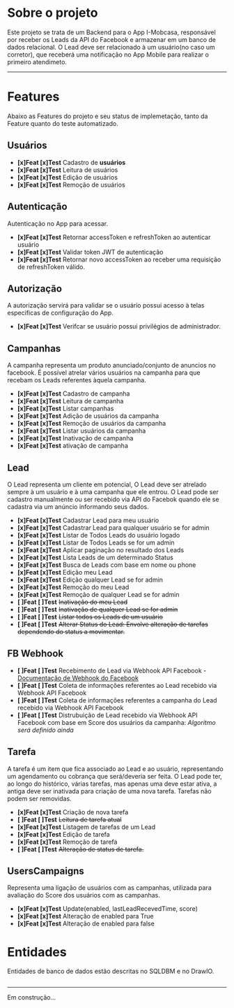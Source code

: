 # Sobre o projeto
Este projeto se trata de um Backend para o App I-Mobcasa, responsável por receber os Leads da API do Facebook e armazenar em um banco de dados relacional.
O Lead deve ser relacionado à um usuário(no caso um corretor), que receberá uma notificação no App Mobile para realizar o primeiro atendimeto.

***

# Features
Abaixo as Features do projeto e seu status de implemetação, tanto da Feature quanto do teste automatizado.

## Usuários
- **[x]Feat [x]Test** Cadastro de **usuários**
- **[x]Feat [x]Test** Leitura de usuários
- **[x]Feat [x]Test** Edição de usuários
- **[x]Feat [x]Test** Remoção de usuários

## Autenticação
Autenticação no App para acessar.
- **[x]Feat [x]Test** Retornar accessToken e refreshToken ao autenticar usuário
- **[x]Feat [x]Test** Validar token JWT de autenticação 
- **[x]Feat [x]Test** Retornar novo accessToken ao receber uma requisição de refreshToken válido. 

## Autorização
A autorização servirá para validar se o usuário possui acesso à telas especificas de configuração do App.
- **[x]Feat [x]Test** Verifcar se usuário possui privilégios de administrador.

## Campanhas
A campanha representa um produto anunciado/conjunto de anuncios no facebook. É possível atrelar vários usuários na campanha para que recebam os Leads referentes àquela campanha.
- **[x]Feat [x]Test** Cadastro de campanha
- **[x]Feat [x]Test** Leitura de campanha
- **[x]Feat [x]Test** Listar campanhas
- **[x]Feat [x]Test** Adição de usuários da campanha
- **[x]Feat [x]Test** Remoção de usuários da campanha
- **[x]Feat [x]Test** Listar usuários da campanha
- **[x]Feat [x]Test** Inativação de campanha
- **[x]Feat [x]Test** ativação de campanha


## Lead
O Lead representa um cliente em potencial, O Lead deve ser atrelado sempre à um usuário e à uma campanha que ele entrou. O Lead pode ser cadastro manualmente ou ser recebido via API do Facebok quando ele se cadastra via um anúncio informando seus dados.
- **[x]Feat [x]Test** Cadastrar Lead para meu usuário
- **[x]Feat [x]Test** Cadastrar Lead para qualquer usuário se for admin
- **[x]Feat [x]Test** Listar de Todos Leads do usuário logado
- **[x]Feat [x]Test** Listar de Todos Leads se for um admin
- **[x]Feat [x]Test** Aplicar paginação no resultado dos Leads
- **[x]Feat [x]Test** Lista Leads de um determinado Status
- **[x]Feat [x]Test** Busca de Leads com base em nome ou phone
- **[x]Feat [x]Test** Edição meu Lead
- **[x]Feat [x]Test** Edição qualquer Lead se for admin
- **[x]Feat [x]Test** Remoção do meu Lead
- **[x]Feat [x]Test** Remoção de qualquer Lead se for admin
- **[ ]Feat [ ]Test** ~~Inativação do meu Lead~~
- **[ ]Feat [ ]Test** ~~Inativação de qualquer Lead se for admin~~ 
- **[ ]Feat [ ]Test** ~~Listar todos os Leads de um usuário~~
- **[ ]Feat [ ]Test** ~~Alterar Status do Lead: Envolve alteração de tarefas dependendo do status a movimentar.~~


## FB Webhook
- **[ ]Feat [ ]Test** Recebimento de Lead via Webhook API Facebook - [Documentação de Webhook do Facebook](https://developers.facebook.com/docs/graph-api/webhooks/getting-started)
- **[ ]Feat [ ]Test** Coleta de informações referentes ao Lead recebido via Webhook API Facebook
- **[ ]Feat [ ]Test** Coleta de informações referentes a campanha do Lead recebido via Webhook API Facebook
- **[ ]Feat [ ]Test** Distrubuição de Lead recebido via Webhook API Facebook com base em Score dos usuários da campanha: *Algoritmo será definido ainda*


## Tarefa
A tarefa é um item que fica associado ao Lead e ao usuário, representando um agendamento ou cobrança que será/deveria ser feita.
O Lead pode ter, ao longo do histórico, várias tarefas, mas apenas uma deve estar ativa, a antiga deve ser inativada para criação de uma nova tarefa. Tarefas não podem ser removidas.
- **[x]Feat [x]Test** Criação de nova tarefa
- **[ ]Feat [ ]Test** ~~Leitura de tarefa atual~~
- **[x]Feat [x]Test** Listagem de tarefas de um Lead
- **[x]Feat [x]Test** Edição de tarefa
- **[x]Feat [x]Test** Remoção de tarefa
- **[ ]Feat [ ]Test** ~~Alteração de status de tarefa.~~



## UsersCampaigns
Representa uma ligação de usuários com as campanhas, utilizada para avaliação do Score dos usuários com as campanhas.
- **[x]Feat [x]Test** Update(enabled, lastLeadRecevedTime, score)
- **[x]Feat [x]Test** Alteração de enabled para True
- **[x]Feat [x]Test** Alteração de enabled para false


# Entidades
Entidades de banco de dados estão descritas no SQLDBM e no DrawIO.

<img src="" />


***
Em construção...